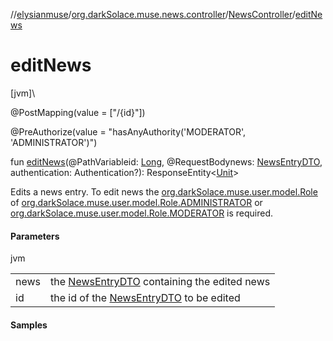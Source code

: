 //[elysianmuse](../../../index.md)/[org.darkSolace.muse.news.controller](../index.md)/[NewsController](index.md)/[editNews](edit-news.md)

# editNews

[jvm]\

@PostMapping(value = [&quot;/{id}&quot;])

@PreAuthorize(value = &quot;hasAnyAuthority('MODERATOR', 'ADMINISTRATOR')&quot;)

fun [editNews](edit-news.md)(@PathVariableid: [Long](https://kotlinlang.org/api/latest/jvm/stdlib/kotlin/-long/index.html), @RequestBodynews: [NewsEntryDTO](../../org.darkSolace.muse.news.model.dto/-news-entry-d-t-o/index.md), authentication: Authentication?): ResponseEntity&lt;[Unit](https://kotlinlang.org/api/latest/jvm/stdlib/kotlin/-unit/index.html)&gt;

Edits a news entry. To edit news the [org.darkSolace.muse.user.model.Role](../../org.darkSolace.muse.user.model/-role/index.md) of [org.darkSolace.muse.user.model.Role.ADMINISTRATOR](../../org.darkSolace.muse.user.model/-role/-a-d-m-i-n-i-s-t-r-a-t-o-r/index.md) or [org.darkSolace.muse.user.model.Role.MODERATOR](../../org.darkSolace.muse.user.model/-role/-m-o-d-e-r-a-t-o-r/index.md) is required.

#### Parameters

jvm

| | |
|---|---|
| news | the [NewsEntryDTO](../../org.darkSolace.muse.news.model.dto/-news-entry-d-t-o/index.md) containing the edited news |
| id | the id of the [NewsEntryDTO](../../org.darkSolace.muse.news.model.dto/-news-entry-d-t-o/index.md) to be edited |

#### Samples

